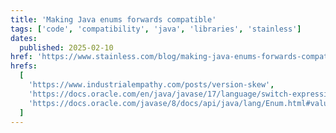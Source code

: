 ```yaml
---
title: 'Making Java enums forwards compatible'
tags: ['code', 'compatibility', 'java', 'libraries', 'stainless']
dates:
  published: 2025-02-10
href: 'https://www.stainless.com/blog/making-java-enums-forwards-compatible'
hrefs:
  [
    'https://www.industrialempathy.com/posts/version-skew',
    'https://docs.oracle.com/en/java/javase/17/language/switch-expressions-and-statements.html',
    'https://docs.oracle.com/javase/8/docs/api/java/lang/Enum.html#valueOf-java.lang.Class-java.lang.String-',
  ]
---
```

